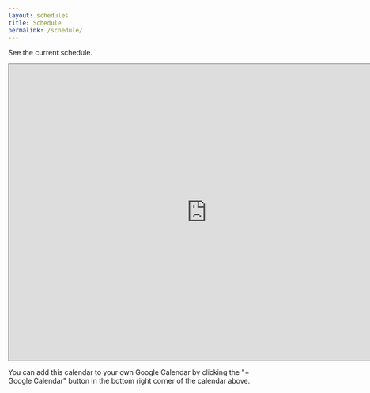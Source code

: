 ```yaml
---
layout: schedules
title: Schedule
permalink: /schedule/
---
```

See the current schedule.

<iframe src="https://calendar.google.com/calendar/embed?height=600&wkst=1&bgcolor=%23ffffff&ctz=America%2FLos_Angeles&mode=WEEK&src=ZTdlNDllNDJlNGIyOGRiNTEyZjE2Mjc1N2I2ZDgyOWVhODliN2I1Y2YwYjI4MDMzMjNiMGQ0Njk1OTgxOGNmOUBncm91cC5jYWxlbmRhci5nb29nbGUuY29t&color=%237986CB" style="border:solid 1px #777" width="800" height="600" frameborder="0" scrolling="no"></iframe>

You can add this calendar to your own Google Calendar by clicking the "+ Google Calendar" button in the bottom right corner of the calendar above.
